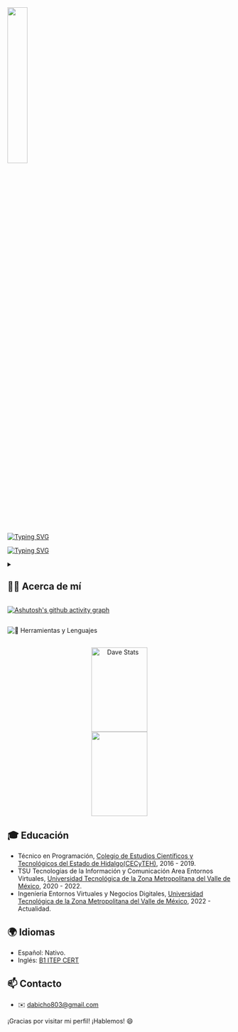 <img src="https://media3.giphy.com/media/LaVp0AyqR5bGsC5Cbm/giphy.gif?cid=ecf05e47p1rfzmon7k3wqm2thso9wbs1xprqv8u7qkvihv0l&ep=v1_gifs_search&rid=giphy.gif&ct=g" width="30%"/>

[![Typing SVG](https://readme-typing-svg.herokuapp.com?font=Source+Code+Pro&size=40&duration=3000&pause=1000&color=A6DA95&center=true&vCenter=true&width=800&lines=%C2%A1Hola!+-+Soy+David+Butr%C3%B3n+%F0%9F%91%8B)](https://git.io/typing-svg)

[![Typing SVG](https://readme-typing-svg.herokuapp.com?font=Source+Code+Pro&duration=3000&pause=1000&color=A6DA95&center=true&vCenter=true&width=800&lines=Frontend+UI%2FUX+-+Establecido+en+M%C3%A9xico+%F0%9F%A4%A0)](https://git.io/typing-svg)

<details> 
<summary><h2>👨‍💻 Acerca de mí</h2></summary> 

Hola, ¡bienvenido a mi perfil de GitHub! Me llamo Luis David Antonio Butrón y me apasiona la tecnología desde que tengo memoria. Mi primer encuentro con una PC de escritorio ocurrió cuando tenía solo cinco años, y desde entonces he estado maravillado por las posibilidades que ofrece la tecnología.

Comencé a estudiar programación en un colegio técnico, donde pude explorar diferentes lenguajes y frameworks, lo que me permitió descubrir mi pasión por el desarrollo de software. Durante mi estadía en la universidad (UTVAM), aprendí a trabajar en colaboración con otros en proyectos tecnológicos dentro y fuera de la institución. Además, por mi cuenta, he estudiado diseño de interfaces de usuario (UI) y experiencia de usuario (UX), lo que me ha permitido crear soluciones tecnológicas más intuitivas y atractivas.

Siempre estoy en constante aprendizaje y descubriendo cosas nuevas. Me encanta la música y los videojuegos, lo que ha aumentado mi interés en las computadoras y la tecnología. Siempre busco oportunidades para aprender más y mejorar mis habilidades.

Además, soy un defensor de la inclusión y la diversidad en la tecnología. Creo que todos deberían tener la oportunidad de aprender y desarrollar habilidades en este campo, y me involucro en proyectos y eventos que promueven estas ideas.

Si estás interesado en conocer más sobre mí, no dudes en contactarme. ¡Gracias por visitar mi perfil de GitHub!
</details>

[![Ashutosh's github activity graph](https://github-readme-activity-graph.vercel.app/graph?username=DaveDeveloper117&bg_color=1e1e2e&text_color=cdd6f4&icon_color=cba6f7&title_color=94e2d5)](https://github.com/ashutosh00710/github-readme-activity-graph)

##

<img src="https://github-readme-tech-stack.vercel.app/api/cards?title=%F0%9F%9A%80+Herramientas+y+Lenguajes&align=center&titleAlign=center&borderRadius=5&lineHeight=9&lineCount=2&theme=catppuccin_macchiato&gap=13&width=1000&bg=%2324273a&badge=%231e2030&border=%236e738d&titleColor=%238bd5ca&line1=androidstudio%2Candroid+studio%2C8aadf4%3Bkotlin%2Ckotlin%2Cc6a0f6%3Bapple%2Cios%2Ccad3f5%3Bflutter%2Cflutter%2C91d7e3%3Bangular%2Cangular%2Ced8796%3Btypescript%2Ctypescript%2C8aadf4%3B&line2=adobeillustrator%2Cadobe+illustrator%2Ceed49f%3Badobephotoshop%2Cadobe+photoshop%2C7dc4e4%3Badobeaftereffects%2Cadobe+after+effects%2Cc6a0f6%3Bunity%2Cunity%2Ccad3f5%3Bblender%2Cblender%2Cf5a97f%3Bpython%2Cpython%2C7dc4e4%3B" alt="🚀 Herramientas y Lenguajes" />

## 

<div align="center">  
  <img width="50%" height="190px" src="https://github-readme-stats.vercel.app/api?username=DaveDeveloper117&bg_color=1e1e2e&text_color=cdd6f4&icon_color=cba6f7&title_color=94e2d5&layout=compact" alt="Dave Stats" /> 
  <img width="50%" height="190px" src="https://github-readme-stats.vercel.app/api/top-langs/?username=DaveDeveloper117&bg_color=1e1e2e&text_color=cdd6f4&icon_color=cba6f7&title_color=94e2d5&layout=compact"/>
</div>
  

## 🎓 Educación

- Técnico en Programación, [Colegio de Estudios Científicos y Tecnológicos del Estado de Hidalgo(CECyTEH)](http://www.cecyteh.edu.mx/), 2016 - 2019.
- TSU Tecnologías de la Información y Comunicación Area Entornos Virtuales, [Universidad Tecnológica de la Zona Metropolitana del Valle de México](https://utvam.edu.mx/), 2020 - 2022.
- Ingeníeria Entornos Virtuales y Negocios Digitales, [Universidad Tecnológica de la Zona Metropolitana del Valle de México](https://utvam.edu.mx/), 2022 - Actualidad.

 
## 🌍 Idiomas

- Español: Nativo.
- Inglés: [B1 ITEP CERT](https://www.iteptest.com/reports/ScoreReport.php?p=f470fdd03171fb2bfe46d29c9f3e9306Aty0z&uid=1682386816)


## :mailbox: Contacto

- :envelope: [dabicho803@gmail.com](mailto:dabicho803@gmail.com)


¡Gracias por visitar mi perfil! ¡Hablemos! 😄
